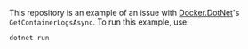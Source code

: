 This repository is an example of an issue with [Docker.DotNet](https://github.com/Microsoft/Docker.DotNet)'s `GetContainerLogsAsync`.
To run this example, use:

```bash
dotnet run
```


